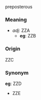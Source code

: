 preposterous
### Meaning
+ _adj_: ZZA
    + __eg__: ZZB

### Origin

ZZC

### Synonym

__eg__: ZZD

+ ZZE


